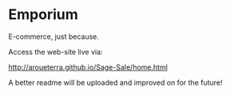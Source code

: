 # Emporium
E-commerce, just because.


Access the web-site live via:

 http://aroueterra.github.io/Sage-Sale/home.html
 
A better readme will be uploaded and improved on for the future!
